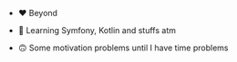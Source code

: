 - ❤️ Beyond

- 🧐 Learning Symfony, Kotlin and stuffs atm

- 🙃 Some motivation problems until I have time problems
